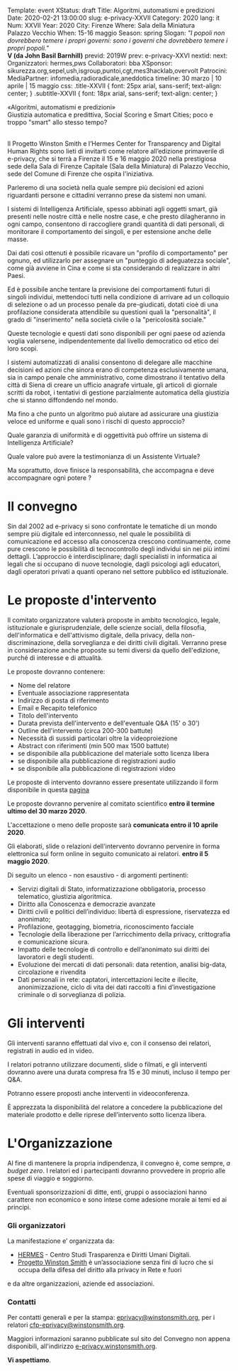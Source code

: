 Template: event
XStatus: draft
Title: Algoritmi, automatismi e predizioni
Date: 2020-02-21 13:00:00
slug: e-privacy-XXVII
Category: 2020
lang: it
Num: XXVII
Year: 2020
City: Firenze
Where: Sala della Miniatura<br/>Palazzo Vecchio
When: 15-16 maggio
Season: spring
Slogan: <i>"I popoli non dovrebbero temere i propri governi: sono i governi che dovrebbero temere i propri popoli."</i><br/><b>V (da John Basil Barnhill)</b>
previd: 2019W
prev: e-privacy-XXVI
nextid: 
next:
Organizzatori: hermes,pws
Collaboratori: bba
XSponsor: sikurezza.org,sepel,ush,isgroup,puntoi,cgt,mes3hacklab,overvolt
Patrocini:
MediaPartner: infomedia,radioradicale,aneddotica
timeline: 30 marzo | 10 aprile | 15 maggio
css: .title-XXVII { font: 25px arial, sans-serif; text-align: center; }   .subtitle-XXVII { font: 18px arial, sans-serif; text-align: center; }

<div class="title-XXVII">«Algoritmi, automatismi e predizioni»</div>
<div class="subtitle-XXVII">Giustizia automatica e predittiva, Social Scoring e Smart Cities; poco e troppo "smart" allo stesso tempo?</div>
<br/>


Il Progetto Winston Smith e l’Hermes Center for Transparency and
Digital Human Rights sono lieti di invitarti come relatore
all’edizione primaverile di e-privacy, che si terrà a Firenze il 15 e
16 maggio 2020 nella prestigiosa sede della Sala di Firenze Capitale
(Sala della Miniatura) di Palazzo Vecchio, sede del Comune di Firenze
che ospita l'iniziativa.

Parleremo di una società nella quale sempre più decisioni ed azioni
riguardanti persone e cittadini verranno prese da sistemi non umani.

I sistemi di Intelligenza Artificiale, spesso abbinati agli oggetti
smart, già presenti nelle nostre città e nelle nostre case, e che
presto dilagheranno in ogni campo, consentono di raccogliere grandi
quantità di dati personali, di monitorare il comportamento dei
singoli, e per estensione anche delle masse.

Dai dati così ottenuti è possibile ricavare un "profilo di
comportamento" per ognuno, ed utilizzarlo per assegnare un "punteggio
di adeguatezza sociale", come già avviene in Cina e come si sta
considerando di realizzare in altri Paesi.

Ed è possibile anche tentare la previsione dei comportamenti futuri di
singoli individui, mettendoci tutti nella condizione di arrivare ad un
colloquio di selezione o ad un processo penale da pre-giudicati,
dotati cioè di una profilazione considerata attendibile su questioni
quali la "personalità", il grado di "inserimento" nella società civile
o la "pericolosità sociale."

Queste tecnologie e questi dati sono disponibili per ogni paese od
azienda voglia valersene, indipendentemente dal livello democratico od
etico dei loro scopi.

I sistemi automatizzati di analisi consentono di delegare alle
macchine decisioni ed azioni che sinora erano di competenza
esclusivamente umana, sia in campo penale che amministrativo, come
dimostrano il tentativo della città di Siena di creare un ufficio
anagrafe virtuale, gli articoli di giornale scritti da robot, i
tentativi di gestione parzialmente automatica della giustizia che si
stanno diffondendo nel mondo.

Ma fino a che punto un algoritmo può aiutare ad assicurare una
giustizia veloce ed uniforme e quali sono i rischi di questo
approccio?

Quale garanzia di uniformità e di oggettività può offrire un sistema
di Intelligenza Artificiale?

Quale valore può avere la testimonianza di un Assistente Virtuale?

Ma soprattutto, dove finisce la responsabilità, che accompagna e deve
accompagnare ogni potere ?


# Il convegno

Sin dal 2002 ad e-privacy si sono confrontate le tematiche di un mondo
sempre più digitale ed interconnesso, nel quale le possibilità di
comunicazione ed accesso alla conoscenza crescono continuamente, come
pure crescono le possibilità di tecnocontrollo degli individui sin nei
più intimi dettagli.
L’approccio è interdisciplinare; dagli
specialisti in informatica ai legali che si occupano di nuove
tecnologie, dagli psicologi agli educatori, dagli operatori privati a
quanti operano nel settore pubblico ed istituzionale.


# Le proposte d'intervento

Il comitato organizzatore valuterà proposte in ambito tecnologico,
legale, istituzionale e giurisprudenziale, delle scienze sociali,
della filosofia, dell'informatica e dell'attivismo digitale, della
privacy, della non-discriminazione, della sorveglianza e dei
diritti civili digitali.
Verranno prese in considerazione anche proposte su temi diversi da
quello dell'edizione, purché di interesse e di attualità.

Le proposte dovranno contenere:

- Nome del relatore
- Eventuale associazione rappresentata
- Indirizzo di posta di riferimento
- Email e Recapito telefonico
- Titolo dell'intervento
- Durata prevista dell'intervento e dell'eventuale Q&A (15' o 30')
- Outline dell'intervento (circa 200-300 battute)
- Necessità di sussidi particolari oltre la videoproiezione
- Abstract con riferimenti (min 500 max 1500 battute)
- se disponibile alla pubblicazione del materiale sotto licenza libera
- se disponibile alla pubblicazione di registrazioni audio
- se disponibile alla pubblicazione di registrazioni video

Le proposte di intervento dovranno essere presentate utilizzando il
form disponibile in questa  [pagina](http://e-privacy.winstonsmith.org/e-privacy-XXVII-proposta.html)

Le proposte dovranno pervenire al comitato scientifico __entro il
termine ultimo del 30 marzo 2020__.

L'accettazione o meno delle proposte sarà **comunicata entro il 10 aprile 2020**.

Gli elaborati, slide o relazioni dell'intervento dovranno pervenire in
forma elettronica sul form online in seguito comunicato ai relatori.
**entro il 5 maggio 2020**.

Di seguito un elenco - non esaustivo - di argomenti pertinenti:

- Servizi digitali di Stato, informatizzazione obbligatoria, processo telematico, giustizia algoritmica.
- Diritto alla Conoscenza e democrazie avanzate
- Diritti civili e politici dell’individuo: libertà di espressione, riservatezza ed anonimato;
- Profilazione, geotagging, biometria, riconoscimento facciale
- Tecnologie della liberazione per l’arricchimento della privacy, crittografia e comunicazione sicura.
- Impatto delle tecnologie di controllo e dell’anonimato sui diritti dei lavoratori e degli studenti.
- Evoluzione dei mercati di dati personali: data retention, analisi big-data, circolazione e rivendita
- Dati personali in rete: captatori, intercettazioni lecite e illecite, anonimizzazione, ciclo di vita dei dati raccolti a fini d’investigazione criminale o di sorveglianza di polizia.

# Gli interventi

Gli interventi saranno effettuati dal vivo e, con il consenso dei
 relatori, registrati in audio ed in video.

I relatori potranno utilizzare documenti, slide o filmati, e gli interventi
dovranno avere una durata compresa fra 15 e 30 minuti, incluso il tempo per
Q&A.

Potranno essere proposti anche interventi in videoconferenza.

È apprezzata la disponibilità del relatore a concedere la pubblicazione del
materiale prodotto e delle riprese dell’intervento sotto licenza libera.

# L'Organizzazione

Al fine di mantenere la propria indipendenza, il convegno è, come
sempre, _a budget zero_.  I relatori ed i partecipanti dovranno
provvedere in proprio alle spese di viaggio e soggiorno.

Eventuali sponsorizzazioni di ditte, enti, gruppi o associazioni hanno
carattere non economico e sono intese come adesione morale ai temi ed
ai principi.

<!--
### Sede di e-privacy 2020 spring edition

La sede di e-privacy 2020 spring edition sarà la
 [Sala conferenze "Luigi Ciminiera"](https://www.polito.it/ateneo/sedi/index.php?bl_id=TO_CIT11&fl_id=XP05&rm_id=021&lang=it)
 - Sede Centrale - Cittadella Politecnica.

![La foto ]( http://web.jus.unipi.it/wp-content/uploads/2014/04/polo_piagge.jpg)
-->

### Gli organizzatori

La manifestazione e’ organizzata da:

 - [HERMES](http://logioshermes.org/) \- Centro Studi Trasparenza e Diritti Umani Digitali.
 - [Progetto Winston Smith](http://pws.winstonsmith.org/) è un’associazione senza fini di lucro che si occupa della difesa del diritto alla privacy in Rete e fuori

e da altre organizzazioni, aziende ed associazioni.


### Contatti

Per contatti generali e per la
stampa: [eprivacy@winstonsmith.org](mailto:eprivacy@winstonsmith.org),
per i relatori
[cfp-eprivacy@winstonsmith.org](mailto:cfp-eprivacy@winstonsmith.org).

Maggiori informazioni saranno pubblicate sul sito del Convegno non appena
disponibili, all'indirizzo [e-privacy.winstonsmith.org](http://e-privacy.winstonsmith.org).

**Vi aspettiamo**.
